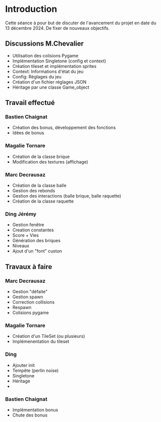 # Introduction

Cette séance à pour but de discuter de l'avancement du projet en date du 13 décembre 2024.
De fixer de nouveaux objectifs.

## Discussions M.Chevalier

- Utilisation des colisions Pygame
- Implémentation Singletone (config et context)
- Création tileset et implémentation sprites
- Context: Informations d'état du jeu
- Config: Réglages du jeu
- Création d'un fichier réglages JSON
- Héritage par une classe Game_object

## Travail effectué

### Bastien Chaignat

- Création des bonus, développement des fonctions
- Idées de bonus

### Magalie Tornare

- Création de la classe brique
- Modification des textures (affichage)

### Marc Decrausaz

- Création de la classe balle
- Gestion des rebonds
- Gestion des interactions (balle brique, balle raquette)
- Création de la classe raquette

### Ding Jérémy

- Gestion fenêtre
- Creation constantes
- Score + Vies
- Génération des briques
- Niveaux
- Ajout d'un "font" custon

## Travaux à faire

### Marc Decrausaz

- Gestion "défaite"
- Gestion spawn
- Correction collisions
- Respawn
- Colisions pygame

### Magalie Tornare

- Création d'un TileSet (ou plusieurs)
- Implémenentation du tileset

### Ding

- Ajouter init
- Tempête (perlin noise)
- Singletone
- Héritage
-

### Bastien Chaignat

- Implémentation bonus
- Chute des bonus
